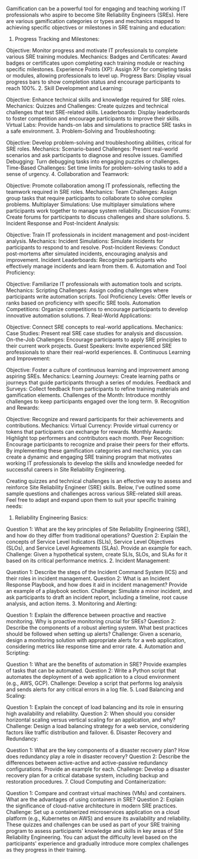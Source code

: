 Gamification can be a powerful tool for engaging and teaching working IT professionals who aspire to become Site Reliability Engineers (SREs). Here are various gamification categories or types and mechanics mapped to achieving specific objectives or milestones in SRE training and education:

1. Progress Tracking and Milestones:

Objective: Monitor progress and motivate IT professionals to complete various SRE training modules.
Mechanics:
Badges and Certificates: Award badges or certificates upon completing each training module or reaching specific milestones.
Experience Points (XP): Assign XP for completing tasks or modules, allowing professionals to level up.
Progress Bars: Display visual progress bars to show completion status and encourage participants to reach 100%.
2. Skill Development and Learning:

Objective: Enhance technical skills and knowledge required for SRE roles.
Mechanics:
Quizzes and Challenges: Create quizzes and technical challenges that test SRE-related skills.
Leaderboards: Display leaderboards to foster competition and encourage participants to improve their skills.
Virtual Labs: Provide hands-on labs and simulations to practice SRE tasks in a safe environment.
3. Problem-Solving and Troubleshooting:

Objective: Develop problem-solving and troubleshooting abilities, critical for SRE roles.
Mechanics:
Scenario-based Challenges: Present real-world scenarios and ask participants to diagnose and resolve issues.
Gamified Debugging: Turn debugging tasks into engaging puzzles or challenges.
Time-Based Challenges: Set time limits for problem-solving tasks to add a sense of urgency.
4. Collaboration and Teamwork:

Objective: Promote collaboration among IT professionals, reflecting the teamwork required in SRE roles.
Mechanics:
Team Challenges: Assign group tasks that require participants to collaborate to solve complex problems.
Multiplayer Simulations: Use multiplayer simulations where participants work together to manage system reliability.
Discussion Forums: Create forums for participants to discuss challenges and share solutions.
5. Incident Response and Post-Incident Analysis:

Objective: Train IT professionals in incident management and post-incident analysis.
Mechanics:
Incident Simulations: Simulate incidents for participants to respond to and resolve.
Post-Incident Reviews: Conduct post-mortems after simulated incidents, encouraging analysis and improvement.
Incident Leaderboards: Recognize participants who effectively manage incidents and learn from them.
6. Automation and Tool Proficiency:

Objective: Familiarize IT professionals with automation tools and scripts.
Mechanics:
Scripting Challenges: Assign coding challenges where participants write automation scripts.
Tool Proficiency Levels: Offer levels or ranks based on proficiency with specific SRE tools.
Automation Competitions: Organize competitions to encourage participants to develop innovative automation solutions.
7. Real-World Applications:

Objective: Connect SRE concepts to real-world applications.
Mechanics:
Case Studies: Present real SRE case studies for analysis and discussion.
On-the-Job Challenges: Encourage participants to apply SRE principles to their current work projects.
Guest Speakers: Invite experienced SRE professionals to share their real-world experiences.
8. Continuous Learning and Improvement:

Objective: Foster a culture of continuous learning and improvement among aspiring SREs.
Mechanics:
Learning Journeys: Create learning paths or journeys that guide participants through a series of modules.
Feedback and Surveys: Collect feedback from participants to refine training materials and gamification elements.
Challenges of the Month: Introduce monthly challenges to keep participants engaged over the long term.
9. Recognition and Rewards:

Objective: Recognize and reward participants for their achievements and contributions.
Mechanics:
Virtual Currency: Provide virtual currency or tokens that participants can exchange for rewards.
Monthly Awards: Highlight top performers and contributors each month.
Peer Recognition: Encourage participants to recognize and praise their peers for their efforts.
By implementing these gamification categories and mechanics, you can create a dynamic and engaging SRE training program that motivates working IT professionals to develop the skills and knowledge needed for successful careers in Site Reliability Engineering.


Creating quizzes and technical challenges is an effective way to assess and reinforce Site Reliability Engineer (SRE) skills. Below, I've outlined some sample questions and challenges across various SRE-related skill areas. Feel free to adapt and expand upon them to suit your specific training needs:

1. Reliability Engineering Basics:

Question 1: What are the key principles of Site Reliability Engineering (SRE), and how do they differ from traditional operations?
Question 2: Explain the concepts of Service Level Indicators (SLIs), Service Level Objectives (SLOs), and Service Level Agreements (SLAs). Provide an example for each.
Challenge: Given a hypothetical system, create SLIs, SLOs, and SLAs for it based on its critical performance metrics.
2. Incident Management:

Question 1: Describe the steps of the Incident Command System (ICS) and their roles in incident management.
Question 2: What is an Incident Response Playbook, and how does it aid in incident management? Provide an example of a playbook section.
Challenge: Simulate a minor incident, and ask participants to draft an incident report, including a timeline, root cause analysis, and action items.
3. Monitoring and Alerting:

Question 1: Explain the difference between proactive and reactive monitoring. Why is proactive monitoring crucial for SREs?
Question 2: Describe the components of a robust alerting system. What best practices should be followed when setting up alerts?
Challenge: Given a scenario, design a monitoring solution with appropriate alerts for a web application, considering metrics like response time and error rate.
4. Automation and Scripting:

Question 1: What are the benefits of automation in SRE? Provide examples of tasks that can be automated.
Question 2: Write a Python script that automates the deployment of a web application to a cloud environment (e.g., AWS, GCP).
Challenge: Develop a script that performs log analysis and sends alerts for any critical errors in a log file.
5. Load Balancing and Scaling:

Question 1: Explain the concept of load balancing and its role in ensuring high availability and reliability.
Question 2: When should you consider horizontal scaling versus vertical scaling for an application, and why?
Challenge: Design a load balancing strategy for a web service, considering factors like traffic distribution and failover.
6. Disaster Recovery and Redundancy:

Question 1: What are the key components of a disaster recovery plan? How does redundancy play a role in disaster recovery?
Question 2: Describe the differences between active-active and active-passive redundancy configurations. Provide an example for each.
Challenge: Develop a disaster recovery plan for a critical database system, including backup and restoration procedures.
7. Cloud Computing and Containerization:

Question 1: Compare and contrast virtual machines (VMs) and containers. What are the advantages of using containers in SRE?
Question 2: Explain the significance of cloud-native architecture in modern SRE practices.
Challenge: Set up a containerized microservices application on a cloud platform (e.g., Kubernetes on AWS) and ensure its availability and reliability.
These quizzes and challenges can be used as part of your SRE training program to assess participants' knowledge and skills in key areas of Site Reliability Engineering. You can adjust the difficulty level based on the participants' experience and gradually introduce more complex challenges as they progress in their training.








